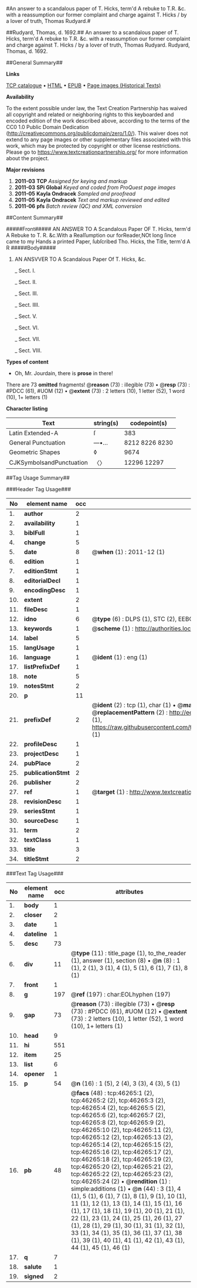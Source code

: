 #An answer to a scandalous paper of T. Hicks, term'd A rebuke to T.R. &c. with a reassumption our former complaint and charge against T. Hicks / by a lover of truth, Thomas Rudyard.#

##Rudyard, Thomas, d. 1692.##
An answer to a scandalous paper of T. Hicks, term'd A rebuke to T.R. &c. with a reassumption our former complaint and charge against T. Hicks / by a lover of truth, Thomas Rudyard.
Rudyard, Thomas, d. 1692.

##General Summary##

**Links**

[TCP catalogue](http://www.ota.ox.ac.uk/tcp/)  • 
[HTML](http://tei.it.ox.ac.uk/tcp/Texts-HTML/free/A57/A57816.html)  • 
[EPUB](http://tei.it.ox.ac.uk/tcp/Texts-EPUB/free/A57/A57816.epub) • 
[Page images (Historical Texts)](https://historicaltexts.jisc.ac.uk/eebo-11076882e)

**Availability**

To the extent possible under law, the Text Creation Partnership has waived all copyright and related or neighboring rights to this keyboarded and encoded edition of the work described above, according to the terms of the CC0 1.0 Public Domain Dedication (http://creativecommons.org/publicdomain/zero/1.0/). This waiver does not extend to any page images or other supplementary files associated with this work, which may be protected by copyright or other license restrictions. Please go to https://www.textcreationpartnership.org/ for more information about the project.

**Major revisions**

1. __2011-03__ __TCP__ *Assigned for keying and markup*
1. __2011-03__ __SPi Global__ *Keyed and coded from ProQuest page images*
1. __2011-05__ __Kayla Ondracek__ *Sampled and proofread*
1. __2011-05__ __Kayla Ondracek__ *Text and markup reviewed and edited*
1. __2011-06__ __pfs__ *Batch review (QC) and XML conversion*

##Content Summary##

#####Front#####
AN ANSWER TO A Scandalous Paper OF T. Hicks, term'd A Rebuke to T. R. &c.With a Reaſſumption our forReader,NOt long ſince came to my Hands a printed Paper, ſubſcribed Tho. Hicks, the Title, term'd A R
#####Body#####

1. AN ANSVVER TO A Scandalous Paper Of T. Hicks, &c.

    _ Sect. I.

    _ Sect. II.

    _ Sect. III.

    _ Sect. IIII.

    _ Sect. V.

    _ Sect. VI.

    _ Sect. VII.

    _ Sect. VIII.

**Types of content**

  * Oh, Mr. Jourdain, there is **prose** in there!

There are 73 **omitted** fragments! 
 @__reason__ (73) : illegible (73)  •  @__resp__ (73) : #PDCC (61), #UOM (12)  •  @__extent__ (73) : 2 letters (10), 1 letter (52), 1 word (10), 1+ letters (1)

**Character listing**


|Text|string(s)|codepoint(s)|
|---|---|---|
|Latin Extended-A|ſ|383|
|General Punctuation|—•…|8212 8226 8230|
|Geometric Shapes|◊|9674|
|CJKSymbolsandPunctuation|〈〉|12296 12297|

##Tag Usage Summary##

###Header Tag Usage###

|No|element name|occ|attributes|
|---|---|---|---|
|1.|__author__|2||
|2.|__availability__|1||
|3.|__biblFull__|1||
|4.|__change__|5||
|5.|__date__|8| @__when__ (1) : 2011-12 (1)|
|6.|__edition__|1||
|7.|__editionStmt__|1||
|8.|__editorialDecl__|1||
|9.|__encodingDesc__|1||
|10.|__extent__|2||
|11.|__fileDesc__|1||
|12.|__idno__|6| @__type__ (6) : DLPS (1), STC (2), EEBO-CITATION (1), OCLC (1), VID (1)|
|13.|__keywords__|1| @__scheme__ (1) : http://authorities.loc.gov/ (1)|
|14.|__label__|5||
|15.|__langUsage__|1||
|16.|__language__|1| @__ident__ (1) : eng (1)|
|17.|__listPrefixDef__|1||
|18.|__note__|5||
|19.|__notesStmt__|2||
|20.|__p__|11||
|21.|__prefixDef__|2| @__ident__ (2) : tcp (1), char (1)  •  @__matchPattern__ (2) : ([0-9\-]+):([0-9IVX]+) (1), (.+) (1)  •  @__replacementPattern__ (2) : http://eebo.chadwyck.com/downloadtiff?vid=$1&page=$2 (1), https://raw.githubusercontent.com/textcreationpartnership/Texts/master/tcpchars.xml#$1 (1)|
|22.|__profileDesc__|1||
|23.|__projectDesc__|1||
|24.|__pubPlace__|2||
|25.|__publicationStmt__|2||
|26.|__publisher__|2||
|27.|__ref__|1| @__target__ (1) : http://www.textcreationpartnership.org/docs/. (1)|
|28.|__revisionDesc__|1||
|29.|__seriesStmt__|1||
|30.|__sourceDesc__|1||
|31.|__term__|2||
|32.|__textClass__|1||
|33.|__title__|3||
|34.|__titleStmt__|2||


###Text Tag Usage###

|No|element name|occ|attributes|
|---|---|---|---|
|1.|__body__|1||
|2.|__closer__|2||
|3.|__date__|1||
|4.|__dateline__|1||
|5.|__desc__|73||
|6.|__div__|11| @__type__ (11) : title_page (1), to_the_reader (1), answer (1), section (8)  •  @__n__ (8) : 1 (1), 2 (1), 3 (1), 4 (1), 5 (1), 6 (1), 7 (1), 8 (1)|
|7.|__front__|1||
|8.|__g__|197| @__ref__ (197) : char:EOLhyphen (197)|
|9.|__gap__|73| @__reason__ (73) : illegible (73)  •  @__resp__ (73) : #PDCC (61), #UOM (12)  •  @__extent__ (73) : 2 letters (10), 1 letter (52), 1 word (10), 1+ letters (1)|
|10.|__head__|9||
|11.|__hi__|551||
|12.|__item__|25||
|13.|__list__|6||
|14.|__opener__|1||
|15.|__p__|54| @__n__ (16) : 1 (5), 2 (4), 3 (3), 4 (3), 5 (1)|
|16.|__pb__|48| @__facs__ (48) : tcp:46265:1 (2), tcp:46265:2 (2), tcp:46265:3 (2), tcp:46265:4 (2), tcp:46265:5 (2), tcp:46265:6 (2), tcp:46265:7 (2), tcp:46265:8 (2), tcp:46265:9 (2), tcp:46265:10 (2), tcp:46265:11 (2), tcp:46265:12 (2), tcp:46265:13 (2), tcp:46265:14 (2), tcp:46265:15 (2), tcp:46265:16 (2), tcp:46265:17 (2), tcp:46265:18 (2), tcp:46265:19 (2), tcp:46265:20 (2), tcp:46265:21 (2), tcp:46265:22 (2), tcp:46265:23 (2), tcp:46265:24 (2)  •  @__rendition__ (1) : simple:additions (1)  •  @__n__ (44) : 3 (1), 4 (1), 5 (1), 6 (1), 7 (1), 8 (1), 9 (1), 10 (1), 11 (1), 12 (1), 13 (1), 14 (1), 15 (1), 16 (1), 17 (1), 18 (1), 19 (1), 20 (1), 21 (1), 22 (1), 23 (1), 24 (1), 25 (1), 26 (1), 27 (1), 28 (1), 29 (1), 30 (1), 31 (1), 32 (1), 33 (1), 34 (1), 35 (1), 36 (1), 37 (1), 38 (1), 39 (1), 40 (1), 41 (1), 42 (1), 43 (1), 44 (1), 45 (1), 46 (1)|
|17.|__q__|7||
|18.|__salute__|1||
|19.|__signed__|2||
